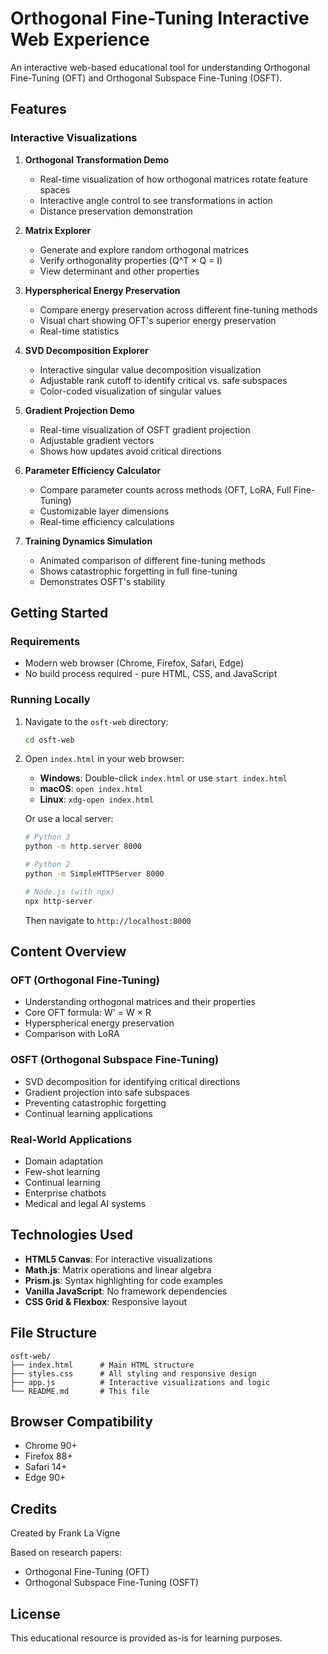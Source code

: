 # Orthogonal Fine-Tuning Interactive Web Experience

An interactive web-based educational tool for understanding Orthogonal Fine-Tuning (OFT) and Orthogonal Subspace Fine-Tuning (OSFT).

## Features

### Interactive Visualizations

1. **Orthogonal Transformation Demo**
   - Real-time visualization of how orthogonal matrices rotate feature spaces
   - Interactive angle control to see transformations in action
   - Distance preservation demonstration

2. **Matrix Explorer**
   - Generate and explore random orthogonal matrices
   - Verify orthogonality properties (Q^T × Q = I)
   - View determinant and other properties

3. **Hyperspherical Energy Preservation**
   - Compare energy preservation across different fine-tuning methods
   - Visual chart showing OFT's superior energy preservation
   - Real-time statistics

4. **SVD Decomposition Explorer**
   - Interactive singular value decomposition visualization
   - Adjustable rank cutoff to identify critical vs. safe subspaces
   - Color-coded visualization of singular values

5. **Gradient Projection Demo**
   - Real-time visualization of OSFT gradient projection
   - Adjustable gradient vectors
   - Shows how updates avoid critical directions

6. **Parameter Efficiency Calculator**
   - Compare parameter counts across methods (OFT, LoRA, Full Fine-Tuning)
   - Customizable layer dimensions
   - Real-time efficiency calculations

7. **Training Dynamics Simulation**
   - Animated comparison of different fine-tuning methods
   - Shows catastrophic forgetting in full fine-tuning
   - Demonstrates OSFT's stability

## Getting Started

### Requirements

- Modern web browser (Chrome, Firefox, Safari, Edge)
- No build process required - pure HTML, CSS, and JavaScript

### Running Locally

1. Navigate to the `osft-web` directory:
   ```bash
   cd osft-web
   ```

2. Open `index.html` in your web browser:
   - **Windows**: Double-click `index.html` or use `start index.html`
   - **macOS**: `open index.html`
   - **Linux**: `xdg-open index.html`

   Or use a local server:
   ```bash
   # Python 3
   python -m http.server 8000

   # Python 2
   python -m SimpleHTTPServer 8000

   # Node.js (with npx)
   npx http-server
   ```

   Then navigate to `http://localhost:8000`

## Content Overview

### OFT (Orthogonal Fine-Tuning)
- Understanding orthogonal matrices and their properties
- Core OFT formula: W' = W × R
- Hyperspherical energy preservation
- Comparison with LoRA

### OSFT (Orthogonal Subspace Fine-Tuning)
- SVD decomposition for identifying critical directions
- Gradient projection into safe subspaces
- Preventing catastrophic forgetting
- Continual learning applications

### Real-World Applications
- Domain adaptation
- Few-shot learning
- Continual learning
- Enterprise chatbots
- Medical and legal AI systems

## Technologies Used

- **HTML5 Canvas**: For interactive visualizations
- **Math.js**: Matrix operations and linear algebra
- **Prism.js**: Syntax highlighting for code examples
- **Vanilla JavaScript**: No framework dependencies
- **CSS Grid & Flexbox**: Responsive layout

## File Structure

```
osft-web/
├── index.html      # Main HTML structure
├── styles.css      # All styling and responsive design
├── app.js          # Interactive visualizations and logic
└── README.md       # This file
```

## Browser Compatibility

- Chrome 90+
- Firefox 88+
- Safari 14+
- Edge 90+

## Credits

Created by Frank La Vigne

Based on research papers:
- Orthogonal Fine-Tuning (OFT)
- Orthogonal Subspace Fine-Tuning (OSFT)

## License

This educational resource is provided as-is for learning purposes.
